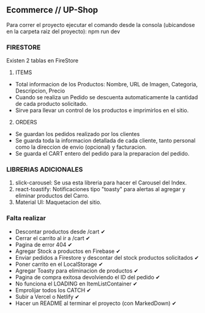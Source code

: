 ## Ecommerce // UP-Shop

Para correr el proyecto ejecutar el comando desde la consola (ubicandose en la carpeta raiz del proyecto): npm run dev

### FIRESTORE

Existen 2 tablas en FireStore

1. ITEMS

- Total informacion de los Productos: Nombre, URL de Imagen, Categoria, Descripcion, Precio
- Cuando se realiza un Pedido se descuenta automaticamente la cantidad de cada producto solicitado.
- Sirve para llevar un control de los productos e imprimirlos en el sitio.

2. ORDERS

- Se guardan los pedidos realizado por los clientes
- Se guarda toda la informacion detallada de cada cliente, tanto personal como la direccion de envio (opcional) y facturacion.
- Se guarda el CART entero del pedido para la preparacion del pedido.

### LIBRERIAS ADICIONALES

1. slick-carousel: Se usa esta libreria para hacer el Carousel del Index.
2. react-toastify: Notificaciones tipo "toasty" para alertas al agregar y eliminar productos del Carro.
3. Material UI: Maquetacion del sitio.

### Falta realizar

- Descontar productos desde /cart ✔
- Cerrar el carrito al ir a /cart ✔
- Pagina de error 404 ✔
- Agregar Stock a productos en Firebase ✔
- Enviar pedidos a Firestore y descontar del stock productos solicitados ✔
- Poner carrito en el LocalStorage ✔
- Agregar Toasty para eliminacion de productos ✔
- Pagina de compra exitosa devolviendo el ID del pedido ✔
- No funciona el LOADING en ItemListContainer ✔
- Emprolijar todos los CATCH ✔
- Subir a Vercel o Netlify ✔
- Hacer un README al terminar el proyecto (con MarkedDown) ✔
